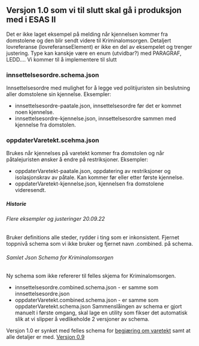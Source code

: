 ## Versjon 1.0 som vi til slutt skal gå i produksjon med i ESAS II
Det er ikke laget eksempel på melding når kjennelsen kommer fra domstolene og den blir sendt videre til Kriminalomsorgen.
Detaljert lovreferanse (lovreferanseElement) er ikke en del av eksempelet og trenger justering. Type kan kanskje være en enum (utvidbar?) med PARAGRAF, LEDD....
Vi kommer til å implementere til slutt 

### innsettelsesordre.schema.json
Innsettelsesordre med mulighet for å legge ved politijuristen sin beslutning aller domstolene sin kjennelse.
Eksempler:
* innsettelsesordre-paatale.json, innsettelsesordre før det er kommet noen kjennelse.
* innsettelsesordre-kjennelse.json, innsettelsesordre sammen med kjennelse fra domstolen.

### oppdaterVaretekt.scehma.json
Brukes når kjennelses på varetekt kommer fra domstolen og når påtalejuristen ønsker å endre på restriksjoner.
Eksempler:
* oppdaterVaretekt-paatale.json, oppdatering av restriksjoner og isolasjonskrav av påtale. Kan kommer før eller etter første kjennelse.
* oppdaterVaretekt-kjennelse.json, kjennelsen fra domstolene videresendt.

##### Historie
###### Flere eksempler og justeringer 20.09.22
Bruker definitions alle steder, rydder i ting som er inkonsistent.
Fjernet toppnivå schema som vi ikke bruker og fjernet navn .combined. på schema.

###### Samlet Json Schema for Kriminalomsorgen
Ny schema som ikke refererer til felles skjema for Kriminalomsorgen. 
* innsettelsesordre.combined.schema.json - er samme som innsettelsesordre.json
* oppdaterVaretekt.combined.schema.json - er samme som oppdaterVaretekt.schema.json
Sammenslåingen av schema er gjort manuelt i første omgang, skal lage en utility som fikser det automatisk slik at vi slipper å vedlikeholde 2 versjoner av schema.

Versjon 1.0 er synket med felles schema for [begjæring om varetekt](../../varetekt/readme.md) samt at alle detaljer er med.
[Versjon 0.9](../0.9/readme.md)